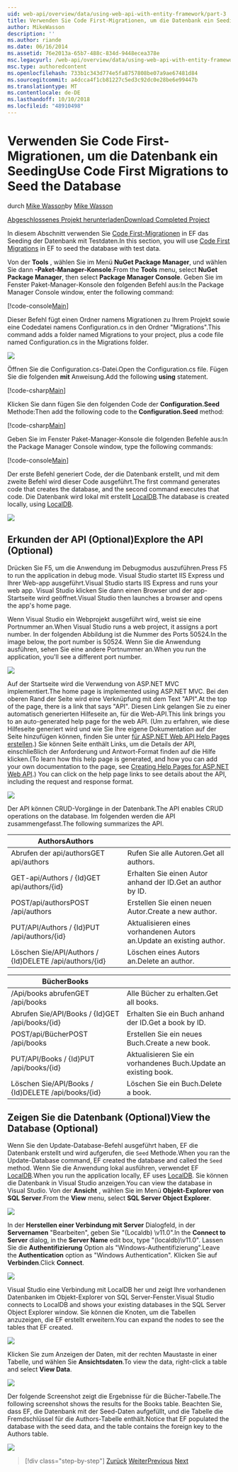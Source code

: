 ```yaml
---
uid: web-api/overview/data/using-web-api-with-entity-framework/part-3
title: Verwenden Sie Code First-Migrationen, um die Datenbank ein Seeding | Microsoft-Dokumentation
author: MikeWasson
description: ''
ms.author: riande
ms.date: 06/16/2014
ms.assetid: 76e2013a-65b7-488c-834d-9448ecea378e
msc.legacyurl: /web-api/overview/data/using-web-api-with-entity-framework/part-3
msc.type: authoredcontent
ms.openlocfilehash: 733b1c343d774e5fa8757808be07a9ae67481d84
ms.sourcegitcommit: a4dcca4f1cb81227c5ed3c92dc0e28be6e99447b
ms.translationtype: MT
ms.contentlocale: de-DE
ms.lasthandoff: 10/10/2018
ms.locfileid: "48910498"
---
```

<a name="use-code-first-migrations-to-seed-the-database"></a><span data-ttu-id="10dbf-102">Verwenden Sie Code First-Migrationen, um die Datenbank ein Seeding</span><span class="sxs-lookup"><span data-stu-id="10dbf-102">Use Code First Migrations to Seed the Database</span></span>
====================
<span data-ttu-id="10dbf-103">durch [Mike Wasson](https://github.com/MikeWasson)</span><span class="sxs-lookup"><span data-stu-id="10dbf-103">by [Mike Wasson](https://github.com/MikeWasson)</span></span>

[<span data-ttu-id="10dbf-104">Abgeschlossenes Projekt herunterladen</span><span class="sxs-lookup"><span data-stu-id="10dbf-104">Download Completed Project</span></span>](https://github.com/MikeWasson/BookService)

<span data-ttu-id="10dbf-105">In diesem Abschnitt verwenden Sie [Code First-Migrationen](https://msdn.microsoft.com/data/jj591621) in EF das Seeding der Datenbank mit Testdaten.</span><span class="sxs-lookup"><span data-stu-id="10dbf-105">In this section, you will use [Code First Migrations](https://msdn.microsoft.com/data/jj591621) in EF to seed the database with test data.</span></span>

<span data-ttu-id="10dbf-106">Von der **Tools** , wählen Sie im Menü **NuGet Package Manager**, und wählen Sie dann **-Paket-Manager-Konsole**.</span><span class="sxs-lookup"><span data-stu-id="10dbf-106">From the **Tools** menu, select **NuGet Package Manager**, then select **Package Manager Console**.</span></span> <span data-ttu-id="10dbf-107">Geben Sie im Fenster Paket-Manager-Konsole den folgenden Befehl aus:</span><span class="sxs-lookup"><span data-stu-id="10dbf-107">In the Package Manager Console window, enter the following command:</span></span>

[!code-console[Main](part-3/samples/sample1.cmd)]

<span data-ttu-id="10dbf-108">Dieser Befehl fügt einen Ordner namens Migrationen zu Ihrem Projekt sowie eine Codedatei namens Configuration.cs in den Ordner "Migrations".</span><span class="sxs-lookup"><span data-stu-id="10dbf-108">This command adds a folder named Migrations to your project, plus a code file named Configuration.cs in the Migrations folder.</span></span>

![](part-3/_static/image1.png)

<span data-ttu-id="10dbf-109">Öffnen Sie die Configuration.cs-Datei.</span><span class="sxs-lookup"><span data-stu-id="10dbf-109">Open the Configuration.cs file.</span></span> <span data-ttu-id="10dbf-110">Fügen Sie die folgenden **mit** Anweisung.</span><span class="sxs-lookup"><span data-stu-id="10dbf-110">Add the following **using** statement.</span></span>

[!code-csharp[Main](part-3/samples/sample2.cs)]

<span data-ttu-id="10dbf-111">Klicken Sie dann fügen Sie den folgenden Code der **Configuration.Seed** Methode:</span><span class="sxs-lookup"><span data-stu-id="10dbf-111">Then add the following code to the **Configuration.Seed** method:</span></span>

[!code-csharp[Main](part-3/samples/sample3.cs)]

<span data-ttu-id="10dbf-112">Geben Sie im Fenster Paket-Manager-Konsole die folgenden Befehle aus:</span><span class="sxs-lookup"><span data-stu-id="10dbf-112">In the Package Manager Console window, type the following commands:</span></span>

[!code-console[Main](part-3/samples/sample4.cmd)]

<span data-ttu-id="10dbf-113">Der erste Befehl generiert Code, der die Datenbank erstellt, und mit dem zweite Befehl wird dieser Code ausgeführt.</span><span class="sxs-lookup"><span data-stu-id="10dbf-113">The first command generates code that creates the database, and the second command executes that code.</span></span> <span data-ttu-id="10dbf-114">Die Datenbank wird lokal mit erstellt [LocalDB](https://msdn.microsoft.com/library/hh510202.aspx).</span><span class="sxs-lookup"><span data-stu-id="10dbf-114">The database is created locally, using [LocalDB](https://msdn.microsoft.com/library/hh510202.aspx).</span></span>

![](part-3/_static/image2.png)

## <a name="explore-the-api-optional"></a><span data-ttu-id="10dbf-115">Erkunden der API (Optional)</span><span class="sxs-lookup"><span data-stu-id="10dbf-115">Explore the API (Optional)</span></span>

<span data-ttu-id="10dbf-116">Drücken Sie F5, um die Anwendung im Debugmodus auszuführen.</span><span class="sxs-lookup"><span data-stu-id="10dbf-116">Press F5 to run the application in debug mode.</span></span> <span data-ttu-id="10dbf-117">Visual Studio startet IIS Express und Ihrer Web-app ausgeführt.</span><span class="sxs-lookup"><span data-stu-id="10dbf-117">Visual Studio starts IIS Express and runs your web app.</span></span> <span data-ttu-id="10dbf-118">Visual Studio klicken Sie dann einen Browser und der app-Startseite wird geöffnet.</span><span class="sxs-lookup"><span data-stu-id="10dbf-118">Visual Studio then launches a browser and opens the app's home page.</span></span>

<span data-ttu-id="10dbf-119">Wenn Visual Studio ein Webprojekt ausgeführt wird, weist sie eine Portnummer an.</span><span class="sxs-lookup"><span data-stu-id="10dbf-119">When Visual Studio runs a web project, it assigns a port number.</span></span> <span data-ttu-id="10dbf-120">In der folgenden Abbildung ist die Nummer des Ports 50524.</span><span class="sxs-lookup"><span data-stu-id="10dbf-120">In the image below, the port number is 50524.</span></span> <span data-ttu-id="10dbf-121">Wenn Sie die Anwendung ausführen, sehen Sie eine andere Portnummer an.</span><span class="sxs-lookup"><span data-stu-id="10dbf-121">When you run the application, you'll see a different port number.</span></span>

![](part-3/_static/image3.png)

<span data-ttu-id="10dbf-122">Auf der Startseite wird die Verwendung von ASP.NET MVC implementiert.</span><span class="sxs-lookup"><span data-stu-id="10dbf-122">The home page is implemented using ASP.NET MVC.</span></span> <span data-ttu-id="10dbf-123">Bei den oberen Rand der Seite wird eine Verknüpfung mit dem Text "API".</span><span class="sxs-lookup"><span data-stu-id="10dbf-123">At the top of the page, there is a link that says "API".</span></span> <span data-ttu-id="10dbf-124">Diesen Link gelangen Sie zu einer automatisch generierten Hilfeseite an, für die Web-API.</span><span class="sxs-lookup"><span data-stu-id="10dbf-124">This link brings you to an auto-generated help page for the web API.</span></span> <span data-ttu-id="10dbf-125">(Um zu erfahren, wie diese Hilfeseite generiert wird und wie Sie Ihre eigene Dokumentation auf der Seite hinzufügen können, finden Sie unter [für ASP.NET Web API Help Pages erstellen](../../getting-started-with-aspnet-web-api/creating-api-help-pages.md).) Sie können Seite enthält Links, um die Details der API, einschließlich der Anforderung und Antwort-Format finden auf die Hilfe klicken.</span><span class="sxs-lookup"><span data-stu-id="10dbf-125">(To learn how this help page is generated, and how you can add your own documentation to the page, see [Creating Help Pages for ASP.NET Web API](../../getting-started-with-aspnet-web-api/creating-api-help-pages.md).) You can click on the help page links to see details about the API, including the request and response format.</span></span>

![](part-3/_static/image4.png)

<span data-ttu-id="10dbf-126">Der API können CRUD-Vorgänge in der Datenbank.</span><span class="sxs-lookup"><span data-stu-id="10dbf-126">The API enables CRUD operations on the database.</span></span> <span data-ttu-id="10dbf-127">Im folgenden werden die API zusammengefasst.</span><span class="sxs-lookup"><span data-stu-id="10dbf-127">The following summarizes the API.</span></span>

| <span data-ttu-id="10dbf-128">Authors</span><span class="sxs-lookup"><span data-stu-id="10dbf-128">Authors</span></span> |  |
| --- | -- |
| <span data-ttu-id="10dbf-129">Abrufen der api/authors</span><span class="sxs-lookup"><span data-stu-id="10dbf-129">GET api/authors</span></span> | <span data-ttu-id="10dbf-130">Rufen Sie alle Autoren.</span><span class="sxs-lookup"><span data-stu-id="10dbf-130">Get all authors.</span></span> |
| <span data-ttu-id="10dbf-131">GET-api/Authors / {Id}</span><span class="sxs-lookup"><span data-stu-id="10dbf-131">GET api/authors/{id}</span></span> | <span data-ttu-id="10dbf-132">Erhalten Sie einen Autor anhand der ID.</span><span class="sxs-lookup"><span data-stu-id="10dbf-132">Get an author by ID.</span></span> |
| <span data-ttu-id="10dbf-133">POST/api/authors</span><span class="sxs-lookup"><span data-stu-id="10dbf-133">POST /api/authors</span></span> | <span data-ttu-id="10dbf-134">Erstellen Sie einen neuen Autor.</span><span class="sxs-lookup"><span data-stu-id="10dbf-134">Create a new author.</span></span> |
| <span data-ttu-id="10dbf-135">PUT/API/Authors / {Id}</span><span class="sxs-lookup"><span data-stu-id="10dbf-135">PUT /api/authors/{id}</span></span> | <span data-ttu-id="10dbf-136">Aktualisieren eines vorhandenen Autors an.</span><span class="sxs-lookup"><span data-stu-id="10dbf-136">Update an existing author.</span></span> |
| <span data-ttu-id="10dbf-137">Löschen Sie/API/Authors / {Id}</span><span class="sxs-lookup"><span data-stu-id="10dbf-137">DELETE /api/authors/{id}</span></span> | <span data-ttu-id="10dbf-138">Löschen eines Autors an.</span><span class="sxs-lookup"><span data-stu-id="10dbf-138">Delete an author.</span></span> |

| <span data-ttu-id="10dbf-139">Bücher</span><span class="sxs-lookup"><span data-stu-id="10dbf-139">Books</span></span> |  |
| --- | -- |
| <span data-ttu-id="10dbf-140">/Api/books abrufen</span><span class="sxs-lookup"><span data-stu-id="10dbf-140">GET /api/books</span></span> | <span data-ttu-id="10dbf-141">Alle Bücher zu erhalten.</span><span class="sxs-lookup"><span data-stu-id="10dbf-141">Get all books.</span></span> |
| <span data-ttu-id="10dbf-142">Abrufen Sie/API/Books / {Id}</span><span class="sxs-lookup"><span data-stu-id="10dbf-142">GET /api/books/{id}</span></span> | <span data-ttu-id="10dbf-143">Erhalten Sie ein Buch anhand der ID.</span><span class="sxs-lookup"><span data-stu-id="10dbf-143">Get a book by ID.</span></span> |
| <span data-ttu-id="10dbf-144">POST/api/Bücher</span><span class="sxs-lookup"><span data-stu-id="10dbf-144">POST /api/books</span></span> | <span data-ttu-id="10dbf-145">Erstellen Sie ein neues Buch.</span><span class="sxs-lookup"><span data-stu-id="10dbf-145">Create a new book.</span></span> |
| <span data-ttu-id="10dbf-146">PUT/API/Books / {Id}</span><span class="sxs-lookup"><span data-stu-id="10dbf-146">PUT /api/books/{id}</span></span> | <span data-ttu-id="10dbf-147">Aktualisieren Sie ein vorhandenes Buch.</span><span class="sxs-lookup"><span data-stu-id="10dbf-147">Update an existing book.</span></span> |
| <span data-ttu-id="10dbf-148">Löschen Sie/API/Books / {Id}</span><span class="sxs-lookup"><span data-stu-id="10dbf-148">DELETE /api/books/{id}</span></span> | <span data-ttu-id="10dbf-149">Löschen Sie ein Buch.</span><span class="sxs-lookup"><span data-stu-id="10dbf-149">Delete a book.</span></span> |

## <a name="view-the-database-optional"></a><span data-ttu-id="10dbf-150">Zeigen Sie die Datenbank (Optional)</span><span class="sxs-lookup"><span data-stu-id="10dbf-150">View the Database (Optional)</span></span>

<span data-ttu-id="10dbf-151">Wenn Sie den Update-Database-Befehl ausgeführt haben, EF die Datenbank erstellt und wird aufgerufen, die `Seed` Methode.</span><span class="sxs-lookup"><span data-stu-id="10dbf-151">When you ran the Update-Database command, EF created the database and called the `Seed` method.</span></span> <span data-ttu-id="10dbf-152">Wenn Sie die Anwendung lokal ausführen, verwendet EF [LocalDB](https://blogs.msdn.com/b/sqlexpress/archive/2011/07/12/introducing-localdb-a-better-sql-express.aspx).</span><span class="sxs-lookup"><span data-stu-id="10dbf-152">When you run the application locally, EF uses [LocalDB](https://blogs.msdn.com/b/sqlexpress/archive/2011/07/12/introducing-localdb-a-better-sql-express.aspx).</span></span> <span data-ttu-id="10dbf-153">Sie können die Datenbank in Visual Studio anzeigen.</span><span class="sxs-lookup"><span data-stu-id="10dbf-153">You can view the database in Visual Studio.</span></span> <span data-ttu-id="10dbf-154">Von der **Ansicht** , wählen Sie im Menü **Objekt-Explorer von SQL Server**.</span><span class="sxs-lookup"><span data-stu-id="10dbf-154">From the **View** menu, select **SQL Server Object Explorer**.</span></span>

![](part-3/_static/image5.png)

<span data-ttu-id="10dbf-155">In der **Herstellen einer Verbindung mit Server** Dialogfeld, in der **Servernamen** "Bearbeiten", geben Sie "(Localdb) \v11.0".</span><span class="sxs-lookup"><span data-stu-id="10dbf-155">In the **Connect to Server** dialog, in the **Server Name** edit box, type "(localdb)\v11.0".</span></span> <span data-ttu-id="10dbf-156">Lassen Sie die **Authentifizierung** Option als "Windows-Authentifizierung".</span><span class="sxs-lookup"><span data-stu-id="10dbf-156">Leave the **Authentication** option as "Windows Authentication".</span></span> <span data-ttu-id="10dbf-157">Klicken Sie auf **Verbinden**.</span><span class="sxs-lookup"><span data-stu-id="10dbf-157">Click **Connect**.</span></span>

![](part-3/_static/image6.png)

<span data-ttu-id="10dbf-158">Visual Studio eine Verbindung mit LocalDB her und zeigt Ihre vorhandenen Datenbanken im Objekt-Explorer von SQL Server-Fenster.</span><span class="sxs-lookup"><span data-stu-id="10dbf-158">Visual Studio connects to LocalDB and shows your existing databases in the SQL Server Object Explorer window.</span></span> <span data-ttu-id="10dbf-159">Sie können die Knoten, um die Tabellen anzuzeigen, die EF erstellt erweitern.</span><span class="sxs-lookup"><span data-stu-id="10dbf-159">You can expand the nodes to see the tables that EF created.</span></span>

![](part-3/_static/image7.png)

<span data-ttu-id="10dbf-160">Klicken Sie zum Anzeigen der Daten, mit der rechten Maustaste in einer Tabelle, und wählen Sie **Ansichtsdaten**.</span><span class="sxs-lookup"><span data-stu-id="10dbf-160">To view the data, right-click a table and select **View Data**.</span></span>

![](part-3/_static/image8.png)

<span data-ttu-id="10dbf-161">Der folgende Screenshot zeigt die Ergebnisse für die Bücher-Tabelle.</span><span class="sxs-lookup"><span data-stu-id="10dbf-161">The following screenshot shows the results for the Books table.</span></span> <span data-ttu-id="10dbf-162">Beachten Sie, dass EF, die Datenbank mit der Seed-Daten aufgefüllt, und die Tabelle die Fremdschlüssel für die Authors-Tabelle enthält.</span><span class="sxs-lookup"><span data-stu-id="10dbf-162">Notice that EF populated the database with the seed data, and the table contains the foreign key to the Authors table.</span></span>

![](part-3/_static/image9.png)

> [!div class="step-by-step"]
> <span data-ttu-id="10dbf-163">[Zurück](part-2.md)
> [Weiter](part-4.md)</span><span class="sxs-lookup"><span data-stu-id="10dbf-163">[Previous](part-2.md)
[Next](part-4.md)</span></span>
